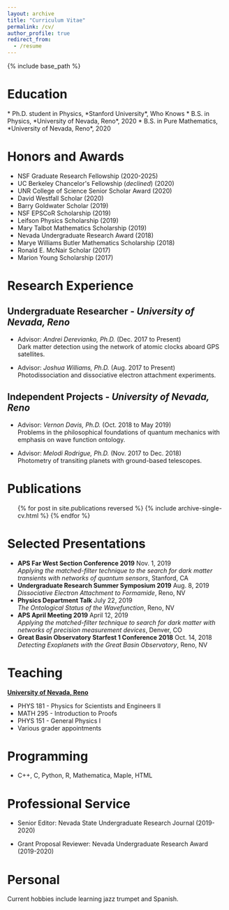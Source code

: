 ```yaml
---
layout: archive
title: "Curriculum Vitae"
permalink: /cv/
author_profile: true
redirect_from:
  - /resume
---
```


{% include base_path %}
<br />
<h1>Education</h1>
* Ph.D. student in Physics, *Stanford University*, Who Knows
* B.S. in Physics, *University of Nevada, Reno*, 2020 
* B.S. in Pure Mathematics, *University of Nevada, Reno*, 2020 

Honors and Awards
======
* NSF Graduate Research Fellowship (2020-2025)
* UC Berkeley Chancelor's Fellowship (*declined*) (2020)
* UNR College of Science Senior Scholar Award (2020)
* David Westfall Scholar (2020)
* Barry Goldwater Scholar (2019)
* NSF EPSCoR Scholarship (2019)
* Leifson Physics Scholarship (2019)
* Mary Talbot Mathematics Scholarship (2019)
* Nevada Undergraduate Research Award (2018)
* Marye Williams Butler Mathematics Scholarship (2018)
* Ronald E. McNair Scholar (2017)
* Marion Young Scholarship (2017)

Research Experience
======
## Undergraduate Researcher - *University of Nevada, Reno*

* Advisor: *Andrei Derevianko, Ph.D.* (Dec. 2017 to Present)<br />
Dark matter detection using the network of atomic clocks aboard GPS satellites.

* Advisor: *Joshua Williams, Ph.D.* (Aug. 2017 to Present)<br />
Photodissociation and dissociative electron attachment experiments.

## Independent Projects - *University of Nevada, Reno*

* Advisor: *Vernon Davis, Ph.D.* (Oct. 2018 to May 2019)<br />
Problems in the philosophical foundations of quantum mechanics with emphasis on wave function ontology.

* Advisor: *Melodi Rodrigue, Ph.D.* (Nov. 2017 to Dec. 2018)<br />
Photometry of transiting planets with ground-based telescopes.


  
Publications
======

  <ol reversed>{% for post in site.publications reversed %} 
    {% include archive-single-cv.html %} 
  {% endfor %}</ol> 
  
Selected Presentations
======
<ul>
	<li>
	<b>APS Far West Section Conference 2019</b> Nov. 1, 2019
	<br> 
	<i>Applying the matched-filter technique to the search for dark matter transients with networks of quantum sensors</i>, Stanford, CA
	</li>
	<li>
	<b>Undergraduate Research Summer Symposium 2019</b> Aug. 8, 2019 
	<br>
	<i>Dissociative Electron Attachment to Formamide</i>, Reno, NV
	</li>
	<li>
	<b>Physics Department Talk</b> July 22, 2019 
	<br>
	<i>The Ontological Status of the Wavefunction</i>, Reno, NV
	</li>
	<li>
	<b>APS April Meeting 2019</b> April 12, 2019 
	<br>
	<i>Applying the matched-filter technique to search for dark matter with networks of precision measurement devices</i>, Denver, CO
	</li>
	<li>
	<b>Great Basin Observatory Starfest 1 Conference 2018</b> Oct. 14, 2018 
	<br>
	<i>Detecting Exoplanets with the Great Basin Observatory</i>, Reno, NV
	</li>
</ul>
  
Teaching
======
<u><b> University of Nevada, Reno</b></u>
<ul>
	<li>
	PHYS 181 - Physics for Scientists and Engineers II
	</li>
	<li>
	MATH 295 - Introduction to Proofs
	</li>
	<li>
	PHYS 151 - General Physics I
	</li>
	<li>
	Various grader appointments
	</li>
</ul>
  
Programming
======
* C++, C, Python, R, Mathematica, Maple, HTML
  
Professional Service
======
* Senior Editor: Nevada State Undergraduate Research Journal (2019-2020)

* Grant Proposal Reviewer: Nevada Undergraduate Research Award (2019-2020)


Personal
======
Current hobbies include learning jazz trumpet and Spanish.
